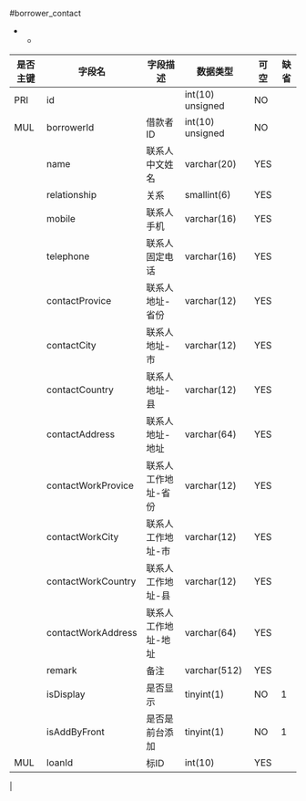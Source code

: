 #borrower_contact
* -
 
|是否主键	|字段名	|字段描述	|数据类型	|可空	|缺省	|
| --------|-----|-----|-----|-----|-----|
|PRI|id||int(10) unsigned|NO||
|MUL|borrowerId|借款者ID|int(10) unsigned|NO||
||name|联系人中文姓名|varchar(20)|YES||
||relationship|关系|smallint(6)|YES||
||mobile|联系人手机|varchar(16)|YES||
||telephone|联系人固定电话|varchar(16)|YES||
||contactProvice|联系人地址-省份|varchar(12)|YES||
||contactCity|联系人地址-市|varchar(12)|YES||
||contactCountry|联系人地址-县|varchar(12)|YES||
||contactAddress|联系人地址-地址|varchar(64)|YES||
||contactWorkProvice|联系人工作地址-省份|varchar(12)|YES||
||contactWorkCity|联系人工作地址-市|varchar(12)|YES||
||contactWorkCountry|联系人工作地址-县|varchar(12)|YES||
||contactWorkAddress|联系人工作地址-地址|varchar(64)|YES||
||remark|备注|varchar(512)|YES||
||isDisplay|是否显示|tinyint(1)|NO|1|
||isAddByFront|是否是前台添加|tinyint(1)|NO|1|
|MUL|loanId|标ID|int(10)|YES||
|
